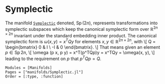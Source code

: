 # Symplectic

The manifold [`Symplectic`](@ref) denoted, $\operatorname{Sp}(2n)$, represents transformations into symplectic subspaces which keep the
canonical symplectic form over $\mathbb{R}^{2n \times 2n }$ invariant under the standard embedding inner product.
The canonical symplectic form is $\omega(x, y) = x^T Q y$ for elements $x, y \in \mathbb{R}^{2n \times 2n }$, with
\\[
    Q = 
    \begin{bmatrix}
     0  &  I \\
    -I  &  0
    \end{bmatrix}.
\\] 
That means given an element $p \in \operatorname{Sp}{2n}$, 
\\[
    \omega (p x, p y) = x^T(p^TQp)y = x^TQy = \omega(x, y),
\\]
leading to the requirement on $p$ that $p^TQp = Q$.

```@autodocs
Modules = [Manifolds]
Pages = ["manifolds/Symplectic.jl"]
Order = [:type, :function]
```
